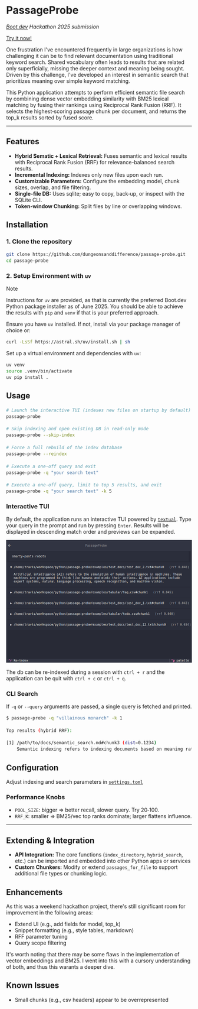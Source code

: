 # PassageProbe

*[Boot.dev](boot.dev) Hackathon 2025 submission*

[Try it now!](https://textual-web.io/2s35ct1kfju1/passageprobe)

One frustration I've encountered frequently in large organizations is how challenging it can be to find relevant documentation using traditional keyword search. Shared vocabulary often leads to results that are related only superficially, missing the deeper context and meaning being sought. Driven by this challenge, I've developed an interest in semantic search that prioritizes meaning over simple keyword matching.

This Python application attempts to perform efficient semantic file search by combining dense vector embedding similarity with BM25 lexical matching by fusing their rankings using Reciprocal Rank Fusion (RRF). It selects the highest‑scoring passage chunk per document, and returns the top_k results sorted by fused score.

---

## Features

- **Hybrid Sematic + Lexical Retrieval:** Fuses semantic and lexical results with Reciprocal Rank Fusion (RRF) for relevance-balanced search results.
- **Incremental Indexing:** Indexes only new files upon each run.
- **Customizable Parameters:** Configure the embedding model, chunk sizes, overlap, and file filtering.
- **Single-file DB:** Uses sqlite; easy to copy, back‑up, or inspect with the SQLite CLI.
- **Token‑window Chunking:** Split files by line or overlapping windows.

## Installation

### 1. Clone the repository

```bash
git clone https://github.com/dungeonsanddifference/passage-probe.git
cd passage-probe
```

### 2. Setup Environment with `uv`

> [!NOTE]
> Instructions for `uv` are provided, as that is currently the preferred Boot.dev Python package installer as of June 2025. You should be able to achieve the results with `pip` and `venv` if that is your preferred approach.

Ensure you have `uv` installed. If not, install via your package manager of choice or:

```bash
curl -LsSf https://astral.sh/uv/install.sh | sh
```

Set up a virtual environment and dependencies with `uv`:

```bash
uv venv
source .venv/bin/activate
uv pip install .
```

## Usage

```bash
# Launch the interactive TUI (indexes new files on startup by default)
passage-probe

# Skip indexing and open existing DB in read‑only mode
passage-probe --skip-index

# Force a full rebuild of the index database
passage-probe --reindex

# Execute a one‑off query and exit
passage-probe -q "your search text"

# Execute a one‑off query, limit to top 5 results, and exit
passage-probe -q "your search text" -k 5
```

### Interactive TUI

By default, the application runs an interactive TUI powered by [`textual`](https://github.com/Textualize/textual). Type your query in the prompt and run by pressing `Enter`. Results will be displayed in descending match order and previews can be expanded.

![image](/example.png "")

The db can be re-indexed during a session with `ctrl + r` and the application can be quit with `ctrl + c` or `ctrl + q`.

### CLI Search

If `-q` or `--query` arguments are passed, a single query is fetched and printed.

```bash
$ passage-probe -q "villainous monarch" -k 1

Top results (hybrid RRF):

[1] /path/to/docs/semantic_search.md#chunk3 (dist=0.1234)
    Semantic indexing refers to indexing documents based on meaning rather than exact keywords. It leverages vector embeddings to represent texts semantically…
```

## Configuration

Adjust indexing and search parameters in [`settings.toml`](./settings.toml)

### Performance Knobs

* `POOL_SIZE`: bigger ⇒ better recall, slower query. Try 20‑100.
* `RRF_K`: smaller ⇒ BM25/vec top ranks dominate; larger flattens influence.

---

## Extending & Integration

* **API Integration:** The core functions (`index_directory`, `hybrid_search`, etc.) can be imported and embedded into other Python apps or services
* **Custom Chunkers:** Modify or extend `passages_for_file` to support additional file types or chunking logic.

## Enhancements

As this was a weekend hackathon project, there's still significant room for improvement in the following areas:

* Extend UI (e.g., add fields for model, top_k)
* Snippet formatting (e.g., style tables, markdown)
* RFF parameter tuning
* Query scope filtering

It's worth noting that there may be some flaws in the implementation of vector embeddings and BM25. I went into this with a cursory understanding of both, and thus this warants a deeper dive.

## Known Issues

* Small chunks (e.g., csv headers) appear to be overrepresented
